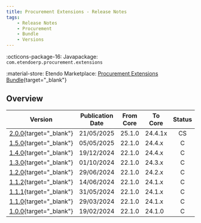 ```yaml
---
title: Procurement Extensions - Release Notes
tags:
    - Release Notes
    - Procurement
    - Bundle
    - Versions
---
```

:octicons-package-16: Javapackage: `com.etendoerp.procurement.extensions`

:material-store: Etendo Marketplace:  [Procurement Extensions Bundle](https://marketplace.etendo.cloud/#/product-details?module=08BDBA6C314149DBA05CB1A1694F2959){target="_blank"}

## Overview

| Version | Publication Date | From Core | To Core | Status | GitHub |
| --- | --- | --- | --- | :---: | :---: |
| [2.0.0](https://github.com/etendosoftware/com.etendoerp.procurement.extensions/releases/tag/2.0.0){target="_blank"} | 21/05/2025 | 25.1.0 | 24.4.1x | CS | :white_check_mark: |
| [1.5.0](https://github.com/etendosoftware/com.etendoerp.procurement.extensions/releases/tag/1.5.0){target="_blank"} | 05/05/2025 | 22.1.0 | 24.4.x | C | :white_check_mark: |
| [1.4.0](https://github.com/etendosoftware/com.etendoerp.procurement.extensions/releases/tag/1.4.0){target="_blank"} | 19/12/2024 | 22.1.0 | 24.4.x | C | :white_check_mark: |
| [1.3.0](https://github.com/etendosoftware/com.etendoerp.procurement.extensions/releases/tag/1.3.0){target="_blank"} | 01/10/2024 | 22.1.0 | 24.3.x | C | :white_check_mark: |
| [1.2.0](https://github.com/etendosoftware/com.etendoerp.procurement.extensions/releases/tag/1.2.0){target="_blank"} | 29/06/2024 | 22.1.0 | 24.2.x | C | :white_check_mark: |
| [1.1.2](https://github.com/etendosoftware/com.etendoerp.procurement.extensions/releases/tag/1.1.2){target="_blank"} | 14/06/2024 | 22.1.0 | 24.1.x | C | :white_check_mark: |
| [1.1.1](https://github.com/etendosoftware/com.etendoerp.procurement.extensions/releases/tag/1.1.1){target="_blank"} | 31/05/2024 | 22.1.0 | 24.1.x | C | :white_check_mark: |
| [1.1.0](https://github.com/etendosoftware/com.etendoerp.procurement.extensions/releases/tag/1.1.0){target="_blank"} | 29/03/2024 | 22.1.0 | 24.1.x | C | :white_check_mark: |
| [1.0.0](https://github.com/etendosoftware/com.etendoerp.procurement.extensions/releases/tag/1.0.0){target="_blank"} | 19/02/2024 | 22.1.0 | 24.1.0 | C | :white_check_mark: |